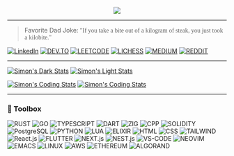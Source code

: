 <p align="center">
  <img src="https://github.com/ximon-x/Heavy/blob/main/Lightweight.gif" />
</p>

----

> Favorite Dad Joke: <span style="font-family:Papyrus">"If you take a bite out of a kilogram of steak, you just took a kilobite."</span>


[![LinkedIn](https://img.shields.io/badge/linkedin-0A66C2?style=for-the-badge&logo=linkedin&logoColor=FFFFFF)](https://linkedin.com/in/ximon/)
[![DEV.TO](https://img.shields.io/badge/-Dev.to-0A0A0A?style=for-the-badge&logo=dev.to&logoColor=FFFFFF)](https://dev.to/simon_ximon/)
[![LEETCODE](https://img.shields.io/badge/-LeetCode-FFA116?style=for-the-badge&logo=leetcode&logoColor=FFFFFF)](https://www.leetcode.com/salvien-code)
[![LICHESS](https://img.shields.io/badge/-Lichess-FFFFFF?style=for-the-badge&logo=lichess&logoColor=000000)](https://lichess.org/@/Simon_ximon)
[![MEDIUM](https://img.shields.io/badge/-Medium-2962FF?style=for-the-badge&logo=medium&logoColor=FFFFFF)](https://simon-ximon.medium.com/)
[![REDDIT](https://img.shields.io/badge/-Reddit-FF4500?style=for-the-badge&logo=reddit&logoColor=FFFFFF)](https://www.reddit.com/user/simon_ximon/)

----

[![Simon's Dark Stats](https://ximon-readme-stats.vercel.app/api?username=ximon-x&theme=github_dark&card_width=495&hide_title=true&show_icons=true&rank_icon=github#gh-dark-mode-only)](https://github.com/ximon-x/github-readme-stats#gh-dark-mode-only)
[![Simon's Light Stats](https://ximon-readme-stats.vercel.app/api?username=ximon-x&theme=github_light&card_width=495&hide_title=true&show_icons=true&rank_icon=github#gh-light-mode-only)](https://github.com/ximon-x/github-readme-stats#gh-light-mode-only)

[![Simon's Coding Stats](https://ximon-readme-stats.vercel.app/api/wakatime?username=ximon&langs_count=5&theme=github_dark&hide_title=true&range=last_7_days#gh-dark-mode-only)](https://github.com/ximon-x/github-readme#gh-dark-mode-only)
[![Simon's Coding Stats](https://ximon-readme-stats.vercel.app/api/wakatime?username=ximon&langs_count=5&theme=github_light&hide_title=true&range=last_7_days#gh-light-mode-only)](https://github.com/ximon-x/github-readme#gh-light-mode-only)

----

### 🧰 Toolbox

![RUST](https://img.shields.io/badge/Rust-D3D3D3?style=flat&logo=rust&logoColor=000000)
![GO](https://img.shields.io/badge/Go-D3D3D3?style=flat&logo=go&logoColor=00ADD8)
![TYPESCRIPT](https://img.shields.io/badge/Typescript-D3D3D3?style=flat&logo=typescript&logoColor=3178C6)
![DART](https://img.shields.io/badge/Dart-D3D3D3?style=flat&logo=dart&logoColor=0175C2)
![ZIG](https://img.shields.io/badge/Zig-D3D3D3?style=flat&logo=zig&logoColor=F7A41D)
![CPP](https://img.shields.io/badge/C++-D3D3D3?style=flat&logo=cplusplus&logoColor=00599C)
![SOLIDITY](https://img.shields.io/badge/Solidity-D3D3D3?style=flat&logo=solidity&logoColor=363636)
![PostgreSQL](https://img.shields.io/badge/PostgreSQL-D3D3D3?style=flat&logo=postgresql&logoColor=4169E1)
![PYTHON](https://img.shields.io/badge/Python-D3D3D3?style=flat&logo=python&logoColor=3776AB)
![LUA](https://img.shields.io/badge/Lua-D3D3D3?style=flat&logo=lua&logoColor=2C2D72)
![ELIXIR](https://img.shields.io/badge/Elixir-D3D3D3?style=flat&logo=elixir&logoColor=4B275F)
![HTML](https://img.shields.io/badge/HTML-D3D3D3?style=flat&logo=html5&logoColor=E34F26)
![CSS](https://img.shields.io/badge/CSS-D3D3D3?style=flat&logo=css3&logoColor=1572B6)
![TAILWIND](https://img.shields.io/badge/Tailwind-D3D3D3?style=flat&logo=tailwindcss&logoColor=06B6D4)
![React.js](https://img.shields.io/badge/React-D3D3D3?style=flat&logo=react&logoColor=61DAFB)
![FLUTTER](https://img.shields.io/badge/Flutter-D3D3D3?style=flat&logo=flutter&logoColor=02569B)
![NEXT.js](https://img.shields.io/badge/Next.js-D3D3D3?style=flat&logo=next.js&logoColor=000000)
![NEST.js](https://img.shields.io/badge/Nest.js-D3D3D3?style=flat&logo=nestJs&logoColor=E0234E)
![VS-CODE](https://img.shields.io/badge/VS%20Code-D3D3D3?style=flat&logo=visualstudiocode&logoColor=007ACC)
![NEOVIM](https://img.shields.io/badge/Neovim-D3D3D3?style=flat&logo=neovim&logoColor=57A143)
![EMACS](https://img.shields.io/badge/Emacs-D3D3D3?style=flat&logo=gnuemacs&logoColor=7F5AB6)
![LINUX](https://img.shields.io/badge/Linux-D3D3D3?style=flat&logo=linux&logoColor=FCC624)
![AWS](https://img.shields.io/badge/AWS-D3D3D3?style=flat&logo=amazonaws&logoColor=232F3E)
![ETHEREUM](https://img.shields.io/badge/Ethereum-D3D3D3?style=flat&logo=ethereum&logoColor=3C3C3D)
![ALGORAND](https://img.shields.io/badge/Algorand-D3D3D3?style=flat&logo=algorand&logoColor=000000)
